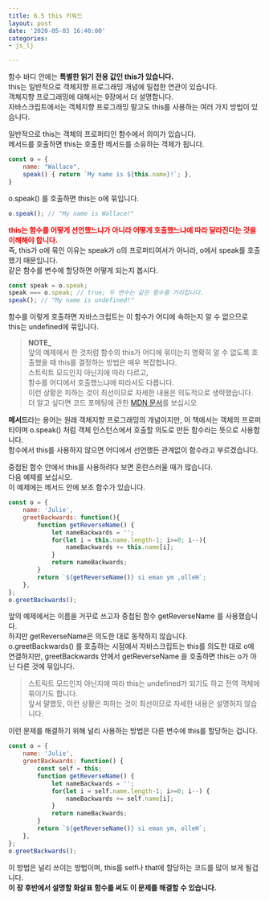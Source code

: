 ```yaml
---
title: 6.5 this 키워드
layout: post
date: '2020-05-03 16:40:00'
categories:
- js_lj

---
```


함수 바디 안에는 **특별한 읽기 전용 값인 this가 있습니다.**  
this는 일반적으로 객체지향 프로그래밍 개념에 밀접한 연관이 있습니다.  
객체지향 프로그래밍에 대해서는 9장에서 더 설명합니다.  
자바스크립트에서는 객체지향 프로그래밍 말고도 this를 사용하는 여러 가지 방법이 있습니다.

일반적으로 this는 객체의 프로퍼티인 함수에서 의미가 있습니다.  
메서드를 호출하면 this는 호출한 메서드를 소유하는 객체가 됩니다.

```javascript
const o = {
	name: "Wallace",
	speak() { return `My name is ${this.name}!`; },
}
```

o.speak() 를 호출하면 this는 o에 묶입니다.

```javascript
o.speak(); // "My name is Wallace!"
```

**<span style="color:red">this는 함수를 어떻게 선언했느냐가 아니라 어떻게 호출했느냐에 따라 달라진다는 것을 이해해야 합니다.</span>**  
즉, this가 o에 묶인 이유는 speak가 o의 프로퍼티여서가 아니라, o에서 speak를 호출했기 때문입니다.  
같은 함수를 변수에 할당하면 어떻게 되는지 봅시다.

```javascript
const speak = o.speak;
speak === o.speak; // true; 두 변수는 같은 함수를 가리킵니다.
speak(); // "My name is undefined!"
```

함수를 이렇게 호출하면 자바스크립트는 이 함수가 어디에 속하는지 알 수 없으므로 this는 undefined에 묶입니다.

> **NOTE_**  
> 앞의 예제에서 한 것처럼 함수의 this가 어디에 묶이는지 명확히 알 수 없도록 호출했을 때 this를 결정하는 방법은 매우 복잡합니다.  
> 스트릭트 모드인지 아닌지에 따라 다르고,  
> 함수를 어디에서 호출했느냐에 따라서도 다릅니다.  
> 이런 상황은 피하는 것이 최선이므로 자세한 내용은 의도적으로 생략했습니다.  
> 더 알고 싶다면 코드 포메팅에 관한 [MDN 문서](https://developer.mozilla.org/en-US/docs/Web/JavaScript/Reference/Operators/this)를 보십시오

**메서드**라는 용어는 원래 객체지향 프로그래밍의 개념이지만, 이 책에서는 객체의 프로퍼티이며 o.speak() 처럼 객체 인스턴스에서 호출할 의도로 만든 함수라는 뜻으로 사용합니다.  
함수에서 this를 사용하지 않으면 어디에서 선언했든 관계없이 함수라고 부르겠습니다.

중첩된 함수 안에서 this를 사용하려다 보면 혼란스러울 때가 많습니다.  
다음 예제를 보십시오.  
이 예제에는 메서드 안에 보조 함수가 있습니다.

```javascript
const o = {
	name: 'Julie',
	greetBackwards: function(){
		function getReverseName() {
			let nameBackwards = '';
			for(let i = this.name.length-1; i>=0; i--){
				nameBackwards += this.name[i];
			}
			return nameBackwards;
		}
		return `${getReverseName()} si eman ym ,olleH`;
	},
};
o.greetBackwards();
```

앞의 예제에서는 이름을 거꾸로 쓰고자 중첩된 함수 getReverseName 를 사용했습니다.  
하지만 getReverseName은 의도한 대로 동작하지 않습니다.  
o.greetBackwards() 를 호출하는 시점에서 자바스크립트는 this를 의도한 대로 o에 연결하지만, greetBackwards 안에서 getReverseName 을 호출하면 this는 o가 아닌 다른 것에 묶입니다.

> 스트릭트 모드인지 아닌지에 따라 this는 undefined가 되기도 하고 전역 객체에 묶이기도 합니다.  
> 앞서 말했듯, 이런 상황은 피하는 것이 최선이므로 자세한 내용은 설명하지 않습니다.

이런 문제를 해결하기 위해 널리 사용하는 방법은 다른 변수에 this를 할당하는 겁니다.

```javascript
const o = {
	name: 'Julie',
	greetBackwards: function() {
		const self = this;
		function getReverseName() {
			let nameBackwards = '';
			for(let i = self.name.length-1; i>=0; i--) {
				nameBackwards += self.name[i];
			}
			return nameBackwards;
		}
		return `${getReverseName()} si eman ym, olleH`;
	},
};
o.greetBackwards();
```

이 방법은 널리 쓰이는 방법이며, this를 self나 that에 할당하는 코드를 많이 보게 될겁니다.  
**이 장 후반에서 설명할 화살표 함수를 써도 이 문제를 해결할 수 있습니다.**